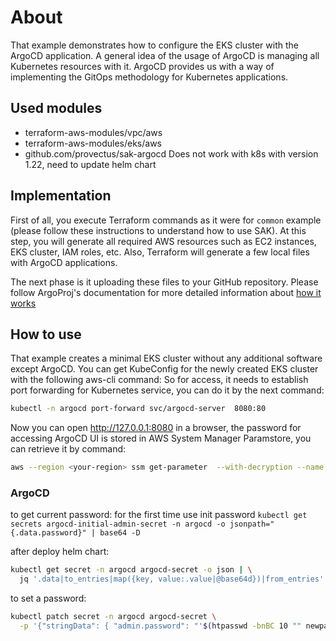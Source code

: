 # About

That example demonstrates how to configure the EKS cluster with the ArgoCD application. A general idea of the usage of ArgoCD is managing all Kubernetes resources with it. ArgoCD provides us with a way of implementing the GitOps methodology for Kubernetes applications.

## Used modules

- terraform-aws-modules/vpc/aws
- terraform-aws-modules/eks/aws
- github.com/provectus/sak-argocd Does not work with k8s with version 1.22, need to update helm chart

## Implementation

First of all, you execute Terraform commands as it were for `common` example (please follow these instructions to understand how to use SAK). At this step, you will generate all required AWS resources such as EC2 instances, EKS cluster, IAM roles, etc. Also, Terraform will generate a few local files with ArgoCD applications.

The next phase is it uploading these files to your GitHub repository. Please follow ArgoProj's documentation for more detailed information about [how it works](https://argoproj.github.io/argo-cd/#how-it-works)

## How to use

That example creates a minimal EKS cluster without any additional software except ArgoCD.
You can get KubeConfig for the newly created EKS cluster with the following aws-cli command:
So for access, it needs to establish port forwarding for Kubernetes service, you can do it by the next command:

``` bash
kubectl -n argocd port-forward svc/argocd-server  8080:80
```

Now you can open <http://127.0.0.1:8080> in a browser, the password for accessing ArgoCD UI is stored in AWS System Manager Paramstore, you can retrieve it by command:

``` bash
aws --region <your-region> ssm get-parameter  --with-decryption --name /<your-cluster-name>/argocd/password | jq -r '.Parameter.Value' 
```

### ArgoCD

to get current password:
for the first time use init password ```kubectl get secrets argocd-initial-admin-secret -n argocd -o jsonpath="{.data.password}" | base64 -D```

after deploy helm chart:

```bash
kubectl get secret -n argocd argocd-secret -o json | \
  jq '.data|to_entries|map({key, value:.value|@base64d})|from_entries'
```

to set a password:

```bash
kubectl patch secret -n argocd argocd-secret \
  -p '{"stringData": { "admin.password": "'$(htpasswd -bnBC 10 "" newpassword | tr -d ':\n')'"}}'
```
